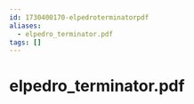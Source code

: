 ```yaml
---
id: 1730400170-elpedroterminatorpdf
aliases:
  - elpedro_terminator.pdf
tags: []
---
```


# elpedro_terminator.pdf
